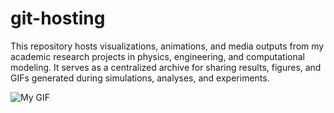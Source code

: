 # git-hosting
This repository hosts visualizations, animations, and media outputs from my academic research projects in physics, engineering, and computational modeling. It serves as a centralized archive for sharing results, figures, and GIFs generated during simulations, analyses, and experiments.

![My GIF](https://raw.githubusercontent.com/<Miguel88Alzate>/<git-hosting>/main/barycenter_distance_magnetogram_dynamicPSF.gif)

